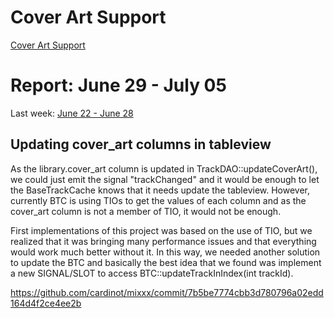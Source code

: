 # Cover Art Support

[Cover Art Support](cover_art_support)

# Report: June 29 - July 05

Last week: [June 22 - June 28](cover_art_support_r1)

## Updating cover\_art columns in tableview

As the library.cover\_art column is updated in
TrackDAO::updateCoverArt(), we could just emit the signal "trackChanged"
and it would be enough to let the BaseTrackCache knows that it needs
update the tableview. However, currently BTC is using TIOs to get the
values of each column and as the cover\_art column is not a member of
TIO, it would not be enough.

First implementations of this project was based on the use of TIO, but
we realized that it was bringing many performance issues and that
everything would work much better without it. In this way, we needed
another solution to update the BTC and basically the best idea that we
found was implement a new SIGNAL/SLOT to access
BTC::updateTrackInIndex(int trackId).

<https://github.com/cardinot/mixxx/commit/7b5be7774cbb3d780796a02edd164d4f2ce4ee2b>
